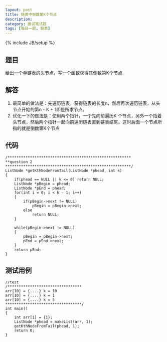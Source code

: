 ```yaml
---
layout: post
title: 链表中倒数第K个节点
description: 
category: 面试笔试题
tags: [每日一题, 链表]
---
```

{% include JB/setup %}

## 题目
给出一个单链表的头节点，写一个函数获得其倒数第K个节点

## 解答
1.	最简单的做法是：先遍历链表，获得链表的长度n，然后再次遍历链表，从头节点开始的第n - K + 1即是所求节点。
2.	优化一下的做法是：使用两个指针，一个先向前遍历K 个节点，另外一个指着头节点，然后两个指针一起向前遍历链表直到链表结尾。这时后面一个节点所指的就是倒数第K个节点

## 代码
	/*******************************************************
	**question 2
	********************************************************/
	ListNode *getKthNodeFromTail(ListNode *phead, int k)
	{
		if(phead == NULL || k <= 0) return NULL;
		ListNode *pBegin = phead;
		ListNode *pEnd = phead;
		for(int i = 0; i < k - 1; i++)
		{
			if(pBegin->next != NULL)
				pBegin = pBegin->next;
			else
				return NULL;
		}
	
		while(pBegin->next != NULL)
		{
			pBegin = pBegin->next;
			pEnd = pEnd->next;
		}
		return pEnd;
	}

## 测试用例
	//test
	/*********************************
	arr[10] = {....} k = 10
	arr[10] = {....} k = 1
	arr[10] = {....} k = 5
	**********************************/
	int main()
	{
		int arr[1] = {1};
		ListNode *phead = makeList(arr, 1);
		getKthNodeFromTail(phead, 1);
		return 0;
	}
